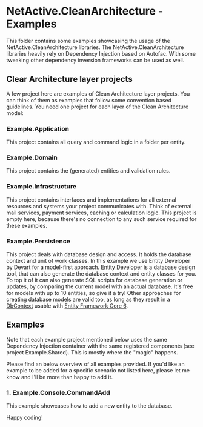 # NetActive.CleanArchitecture - Examples
This folder contains some examples showcasing the usage of the NetActive.CleanArchitecture libraries.
The NetActive.CleanArchitecture libraries heavily rely on Dependency Injection based on Autofac.
With some tweaking other dependency inversion frameworks can be used as well.

## Clear Architecture layer projects
A few project here are examples of Clean Architecture layer projects.
You can think of them as examples that follow some convention based guidelines.
You need one project for each layer of the Clean Architecture model:

### Example.Application

This project contains all query and command logic in a folder per entity.

### Example.Domain

This project contains the (generated) entities and validation rules.

### Example.Infrastructure

This project contains interfaces and implementations for all external resources and systems your project communicates with.
Think of external mail services, payment services, caching or calculation logic.
This project is empty here, because there's no connection to any such service required for these examples.

### Example.Persistence

This project deals with database design and access. 
It holds the database context and unit of work classes.
In this example we use Entity Developer by Devart for a model-first approach.
[Entity Developer](https://www.devart.com/entitydeveloper/) is a database design tool, that can also generate the database context and entity classes for you.
To top it of it can also generate SQL scripts for database generation or updates, by comparing the current model with an actual database.
It's free for models with up to 10 entities, so give it a try!
Other approaches for creating database models are valid too, as long as they result in a [DbContext](https://docs.microsoft.com/en-us/dotnet/api/system.data.entity.dbcontext?view=entity-framework-6.2.0) usable with [Entity Framework Core 6](https://www.nuget.org/packages/Microsoft.EntityFrameworkCore/).

## Examples

Note that each example project mentioned below uses the same Dependency Injection container with the same registered components (see project Example.Shared).
This is mostly where the "magic" happens. 

Please find an below overview of all examples provided.
If you'd like an example to be added for a specific scenario not listed here, please let me know and I'll be more than happy to add it.

### 1. Example.Console.CommandAdd

This example showcases how to add a new entity to the database. 


Happy coding!

